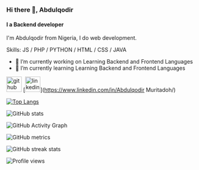 ### Hi there 👋, Abdulqodir
#### I a Backend developer
I'm Abdulqodir from Nigeria, I do web development.

Skills:  JS / PHP / PYTHON / HTML / CSS / JAVA

- 🔭 I’m currently working on Learning Backend and Frontend Languages 
- 🌱 I’m currently learning Learning Backend and Frontend Languages 


[<img src='https://cdn.jsdelivr.net/npm/simple-icons@3.0.1/icons/github.svg' alt='github' height='40'>](https://github.com/qoudri4re)  [<img src='https://cdn.jsdelivr.net/npm/simple-icons@3.0.1/icons/linkedin.svg' alt='linkedin' height='40'>](https://www.linkedin.com/in/Abdulqodir Muritadoh/)  

[![Top Langs](https://github-readme-stats.vercel.app/api/top-langs/?username=qoudri4re)](https://github.com/anuraghazra/github-readme-stats)

![GitHub stats](https://github-readme-stats.vercel.app/api?username=qoudri4re&show_icons=true)  

![GitHub Activity Graph](https://activity-graph.herokuapp.com/graph?username=qoudri4re)  

![GitHub metrics](https://metrics.lecoq.io/qoudri4re)  

![GitHub streak stats](https://github-readme-streak-stats.herokuapp.com/?user=qoudri4re)  

![Profile views](https://gpvc.arturio.dev/qoudri4re)  
